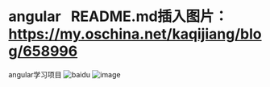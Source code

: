 # angular   README.md插入图片： https://my.oschina.net/kaqijiang/blog/658996
angular学习项目
![baidu](http://www.baidu.com/img/bdlogo.gif "百度logo") 
![image](https://github.com/lxlx704034204/angular/tree/master/raw/angularJS_Architecture_diagram.jpg)
